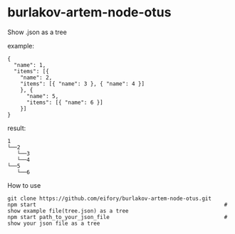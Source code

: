 # burlakov-artem-node-otus

Show .json as a tree

example:
```
{
  "name": 1,
  "items": [{
    "name": 2,
    "items": [{ "name": 3 }, { "name": 4 }]
    }, {
      "name": 5,
      "items": [{ "name": 6 }]
    }]
}
```
result:

```
1
└──2
   └──3
   └──4
└──5
   └──6
```
How to use

```
git clone https://github.com/eifory/burlakov-artem-node-otus.git
npm start                                                           # show example file(tree.json) as a tree
npm start path_to_your_json_file                                    # show your json file as a tree
```
